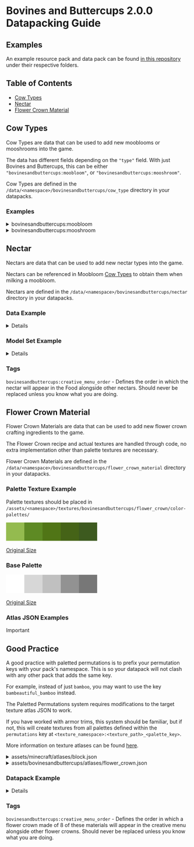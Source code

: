 # Bovines and Buttercups 2.0.0 Datapacking Guide

## Examples

An example resource pack and data pack can be found [in this repository](https://github.com/GreenhouseModding/bovines-and-buttercups-example-pack) under their respective folders.

## Table of Contents

- [Cow Types](#cow-types)
- [Nectar](#nectar)
- [Flower Crown Material](#flower-crown-material)

## Cow Types

Cow Types are data that can be used to add new mooblooms or mooshrooms into the game.

The data has different fields depending on the `"type"` field. With just Bovines and Buttercups, this can be either `"bovinesandbuttercups:moobloom"`, or `"bovinesandbuttercups:mooshroom"`.

Cow Types are defined in the `/data/<namespace>/bovinesandbuttercups/cow_type` directory in your datapacks.

### Examples

<details>
<summary>bovinesandbuttercups:moobloom</summary>

```jsonc
{
    "type": "bovinesandbuttercups:moobloom",
    // Defines the flower that is associated with the adult moobloom.
    // This will appear on a moobloom of this type's back, which block a moobloom of this type will spread when bone meal is used on it, and what item you obtain when shearing a moobloom with this type.
    "flower": {
        // Accepts one (or more) of:
        // A block state. Accepts a "Name" and "Properties" field.
        "block_state": {
            "Name": "minecraft:bamboo",
            "Properties": {
                "age": 1,
                "leaves": "small"
            }
        },
        // A bovines model set (defined in /assets/<namespace>/bovinesandbuttercups/). Has to be of the "bovinesandbuttercups:generic" type.
        // If set alone, blocks/items will not be associated with the other functionalities of this field.
        "model_set": "example:generic_model_set",
        // A custom flower type to use
        // You may read the flower type section to get more information on this.
        "custom_flower": "example:fire_flower"
    },
    // Defines the bud that appears on a baby moobloom of this type's back.
    "bud": {
        "block_state": {
            "Name": "minecraft:bamboo_sapling"
        }
    },
    // The location of the entity texture for this type. Mapped to "assets/<namespace>/textures/entity/<path>.png"
    // This field is optional. If not set, will be set to "assets/<file_namespace>/textures/entity/bovinesandbuttercups/moobloom/<file_path>_moobloom.png"
    "texture_location": "example:bovinesandbuttercups/moobloom/example_moobloom",
    // Textures to render on top of the base moobloom texture.
    // In the base mod, this is used for the grass/moss/snow layers on each moobloom.
    // This field is optional.
    // The below will render the grass layer normally outside of biomes that are tagged as #minecraft:is_jungle, and will render emissively when in these biomes.
    "layers": [
        {
            // The location of the entity texture for this type. Mapped to "assets/<namespace>/textures/entity/<path>.png"
            "texture_location": "bovinesandbuttercups:bovinesandbuttercups/moobloom/moobloom_grass_layer",
            // The texture modifiers for this layer. These will have different effects on the texture when applied.
            // You may read the texture modifier section to get more information on these.
            "texture_modifiers": [
                {
                    "type": "bovinesandbuttercups:fallback"
                },
                {
                    "type": "bovinesandbuttercups:grass_tint"
                }
            ]
        },
        {
            "texture_location": "bovinesandbuttercups:bovinesandbuttercups/moobloom/moobloom_grass_layer",
            "texture_modifiers": [
                {
                    "type": "bovinesandbuttercups:conditioned",
                    "id": "example:example_moobloom/conditioned_modifier",
                    "condition": [
                        {
                            "condition": "minecraft:entity_properties",
                            "entity": "this",
                            "predicate": {
                                "location": {
                                    "biomes": "#minecraft:is_jungle"
                                }
                            }
                        }
                    ]
                },
                {
                    "type": "bovinesandbuttercups:grass_tint"
                },
                {
                    "type": "bovinesandbuttercups:emissive"
                }
            ]
        }
    ],
    // The biomes in which this entity will spawn. 
    // This field is optional.
    "natural_spawns": [
        // Accepts any amounts of a mix of either:
        // A biome key or biome tag (prefixed with #), specifying this way will always have a weight of 1.
        "#minecraft:is_jungle",
        // A weighted entry.
        {
            "biomes": "minecraft:bamboo_jungle",
            "weight": 5
        }
    ],
    // The types that this moobloom may change into when hit by thunder, randomised from the values in this list.
    // This field is optional.
    "thunder_conversion_types": [
        // Accepts any amounts of a mix of either:
        // A cow type key, specifying this way will always have a weight of 1.
        "bovinesandbuttercups:tropical_blue",
        // A weighted entry.
        {
            "type": "bovinesandbuttercups:chargelily",
            "weight": 7
        }
    ],
    // Conditions used for determining if a baby moobloom should become this type upon being bred.
    // Below is a condition that checks if one parent is a tropical blue moobloom and the other is a limelight moobloom.
    // See: https://minecraft.wiki/w/Predicate
    // This field is optional.
    "offspring_conditions": {
        "this_conditions": [
            {
                "condition": "minecraft:entity_properties",
                "entity": "this",
                "predicate": {
                    "type": "bovinesandbuttercups:cow",
                    "type_specific": {
                        "type": "bovinesandbuttercups:tropical_blue"
                    }
                }
            }
        ],
        "other_conditions": [
            {
                "condition": "minecraft:entity_properties",
                "entity": "this",
                "predicate": {
                    "type": "bovinesandbuttercups:cow",
                    "type_specific": {
                        "type": "bovinesandbuttercups:limelight"
                    }
                }
            }
        ]
    },
    // The nectar type (defined in /data/<namespace>/bovinesandbuttercups/nectar/) obtained when milking this cow with a bowl.
    // This field is optional. If unset, any mooblooms with this type will not be able to be milked with a bowl.
    "nectar": "example:example",
    // Particle options associated with this moobloom.
    // This is only used by breeding in the base mod, but may have other uses in addons/integrations.
    // See: https://minecraft.wiki/w/Particle_format
    // This field is optional.
    "particle": {
        "type": "bovinesandbuttercups:bloom",
        // Int color
        "color": 11337549
    }
}
```

</details>


<details>
<summary>bovinesandbuttercups:mooshroom</summary>

```jsonc
{
    "type": "bovinesandbuttercups:mooshroom",
    // Defines the flower that is associated with the adult mooshroom.
    // This will appear on a mooshroom of this type's back, and what item you obtain when shearing a mooshroom with this type.
    "mushroom": {
        // Accepts one (or more) of:
        // A block state. Accepts a "Name" and "Properties" field.
        "block_state": {
            "Name": "minecraft:crimson_fungus"
        },
        // A bovines model set (defined in /assets/<namespace>/bovinesandbuttercups/). Has to be of the "bovinesandbuttercups:generic" type.
        // If set alone, blocks/items will not be associated with the other functionalities of this field.
        "model_set": "example:generic_model_set",
        // A custom mushroom type to use.
        // You may read the mushroom type section to get more information on this.
        "custom_mushroom": "example:truffle"
    },
    // Whether the mooshroom can eat flowers.
    // This field is optional, will fall back to vanilla/other mod behavior if not set.
    "can_eat_flowers": true,
    // The vanilla type that this mooshroom type represents. Used for backwards compatibility.
    // This field is optional, should typically not be set unless you are adding a mooshroom from a mod that extends the vanilla mooshroom type enum.
    "vanilla_type": "red",
    // The location of the entity texture for this type. Mapped to "assets/<namespace>/textures/entity/<path>.png"
    // This field is optional. If not set, will be set to "assets/<file_namespace>/textures/entity/bovinesandbuttercups/mooshroom/<file_path>_mooshroom.png"
    "texture_location": "example:bovinesandbuttercups/mooshroom/example_mooshroom",
    // Textures to render on top of the base mooshroom texture.
    // In the base mod, this is used for the grass/moss/snow layers on each mooshroom.
    // This field is optional.
    // The below will render the grass layer normally outside of biomes that are tagged as #minecraft:is_jungle, and will render emissively when in these biomes.
    "layers": [
        {
            // The location of the entity texture for this type. Mapped to "assets/<namespace>/textures/entity/<path>.png"
            "texture_location": "bovinesandbuttercups:bovinesandbuttercups/mooshroom/mooshroom_mycelium_layer",
            // The texture modifiers for this layer. These will have different effects on the texture when applied.
            // You may read the texture modifier section to get more information on these.
            "texture_modifiers": [
                {
                    "type": "bovinesandbuttercups:fallback"
                }
            ]
        },
        {
            "texture_location": "bovinesandbuttercups:bovinesandbuttercups/mooshroom/mooshroom_mycelium_layer",
            "texture_modifiers": [
                {
                    "type": "bovinesandbuttercups:conditioned",
                    "id": "example:example_mooshroom/conditioned_modifier",
                    "condition": [
                        {
                            "condition": "minecraft:entity_properties",
                            "entity": "this",
                            "predicate": {
                                "location": {
                                    "biomes": "minecraft:crimson_forest"
                                }
                            }
                        }
                    ]
                },
                {
                    "type": "bovinesandbuttercups:emissive"
                }
            ]
        }
    ],
    // The biomes in which this entity will spawn. 
    // This field is optional.
    "natural_spawns": [
        // Accepts any amounts of a mix of either:
        // A biome key or biome tag (prefixed with #), specifying this way will always have a weight of 1.
        "#minecraft:is_nether",
        // A weighted entry.
        {
            "biomes": "minecraft:crimson_forest",
            "weight": 5
        }
    ],
    // The types that this mooshroom may change into when hit by thunder, randomised from the values in this list.
    // This field is optional.
    "thunder_conversion_types": [
        // Accepts any amounts of a mix of either:
        // A cow type key, specifying this way will always have a weight of 1.
        "bovinesandbuttercups:brown_mushroom",
        // A weighted entry.
        {
            "type": "bovinesandbuttercups:red_mushroom",
            "weight": 7
        }
    ],
    // Conditions used for determining if a baby mooshroom should become this type upon being bred.
    // Below is a condition that checks if one parent is a red mooshroom and the other is a brown mooshroom.
    // See: https://minecraft.wiki/w/Predicate
    // This field is optional.
    "offspring_conditions": {
        "this_conditions": [
            {
                "condition": "minecraft:entity_properties",
                "entity": "this",
                "predicate": {
                    "type": "bovinesandbuttercups:cow",
                    "type_specific": {
                        "type": "bovinesandbuttercups:red_mushroom"
                    }
                }
            }
        ],
        "other_conditions": [
            {
                "condition": "minecraft:entity_properties",
                "entity": "this",
                "predicate": {
                    "type": "bovinesandbuttercups:cow",
                    "type_specific": {
                        "type": "bovinesandbuttercups:brown_mushroom"
                    }
                }
            }
        ]
    },
    // Particle options associated with this mooshroom.
    // This is only used by breeding in the base mod, but may have other uses in addons/integrations.
    // See: https://minecraft.wiki/w/Particle_format
    // This field is optional.
    "particle": {
        "type": "bovinesandbuttercups:shroom",
        // Int color
        "color": 11337549
    }
}
```

</details>

## Nectar

Nectars are data that can be used to add new nectar types into the game.

Nectars can be referenced in Moobloom [Cow Types](#cow-types) to obtain them when milking a moobloom.

Nectars are defined in the `/data/<namespace>/bovinesandbuttercups/nectar` directory in your datapacks.

### Data Example

<details>

```jsonc
{
    // A list of effects to apply lockdown for.
    // Accepts an 'id' field and a 'duration' field.
    "effects": [
      {
        "duration": 9600,
        "id": "minecraft:fire_resistance"
      },
      {
        "duration": 2400,
        "id": "minecraft:regeneration"
      }
    ],
    // A bovines model set (defined in /assets/<namespace>/bovinesandbuttercups/). Has to be of the "bovinesandbuttercups:item" type.
    "model_set": "example:example_nectar_bowl"
}
```

</details>

### Model Set Example

<details>

Defined as `/assets/<namespace>/bovinesandbuttercups/<path>.json`

```jsonc
{
    "type": "bovinesandbuttercups:item",
    "item_model": "example:example_nectar_bowl"
}
```

</details>

### Tags

`bovinesandbuttercups:creative_menu_order` - Defines the order in which the nectar will appear in the Food  alongside other nectars. Should never be replaced unless you know what you are doing.

## Flower Crown Material

Flower Crown Materials are data that can be used to add new flower crown crafting ingredients to the game.

The Flower Crown recipe and actual textures are handled through code, no extra implementation other than palette textures are necessary.

Flower Crown Materials are defined in the `/data/<namespace>/bovinesandbuttercups/flower_crown_material` directory in your datapacks.

### Palette Texture Example

Palette textures should be placed in `/assets/<namespace>/textures/bovinesandbuttercups/flower_crown/color-palettes/`

![Base Palette](img/bamboo_leaf_palette.png)

[Original Size](bovines-example-resourcepack/assets/example/textures/bovinesandbuttercups/flower_crown/color_palettes/example_flower_crown_material.png)

### Base Palette
![Base Palette](img/flower_crown_palette.png)

[Original Size](https://github.com/GreenhouseModding/bovines-and-buttercups/blob/1.21/common/src/main/resources/assets/bovinesandbuttercups/textures/bovinesandbuttercups/flower_crown/color_palettes/flower_crown_palette.png)

### Atlas JSON Examples

> [!IMPORTANT]
>
> ## Good Practice
>
> A good practice with paletted permutations is to prefix your permutation keys with your pack's namespace. This is so your datapack will not clash with any other pack that adds the same key.
>
> For example, instead of just `bamboo`, you may want to use the key `bambeautiful_bamboo` instead.

The Paletted Permutations system requires modifications to the target texture atlas JSON to work.

If you have worked with armor trims, this system should be familiar, but if not, this will create textures from all palettes defined within the `permutations` key at `<texture_namespace>:<texture_path>_<palette_key>`.


More information on texture atlases can be found [here](https://minecraft.wiki/w/Atlas).

<details>
<summary>assets/minecraft/atlases/block.json</summary>

```jsonc
{
    "sources": [
        {
            // The type of atlas source, should be kept as paletted permutations.
            "type": "paletted_permutations",
            // Every texture to modify with the below palettes.
            // Should generally be kept to the Bovines textures unless you know what you are doing.
            // Some of the texture's pixels should map to the exact color of the palette key, any pixel that doesn't is ignored.
            "textures": [
                "bovinesandbuttercups:bovinesandbuttercups/flower_crown/items/top_left",
                "bovinesandbuttercups:bovinesandbuttercups/flower_crown/items/top",
                "bovinesandbuttercups:bovinesandbuttercups/flower_crown/items/top_right",
                "bovinesandbuttercups:bovinesandbuttercups/flower_crown/items/center_left",
                "bovinesandbuttercups:bovinesandbuttercups/flower_crown/items/center_right",
                "bovinesandbuttercups:bovinesandbuttercups/flower_crown/items/bottom_left",
                "bovinesandbuttercups:bovinesandbuttercups/flower_crown/items/bottom",
                "bovinesandbuttercups:bovinesandbuttercups/flower_crown/items/bottom_right"
            ],
            // The base palette, this should be kept to the Bovines texture unless you are using textures with a custom palette.
            "palette_key": "bovinesandbuttercups:bovinesandbuttercups/flower_crown/color_palettes/flower_crown_palette",
            // A key value object with the trailing name of the texture as the key and the palette texture as the value.
            // Supports multiple key value pairs.
            "permutations": {
                "example_flower_crown_material": "example:bovinesandbuttercups/flower_crown/color_palettes/example_flower_crown_material"
            }
        }
    ]
}
```

</details>

<details>
<summary>assets/bovinesandbuttercups/atlases/flower_crown.json</summary>

```jsonc
{
    "sources": [
        {
            // The type of atlas source, should be kept as paletted permutations.
            "type": "paletted_permutations",
            // Every texture to modify with the below palettes.
            // Should generally be kept to the Bovines textures unless you know what you are doing.
            // Some of the texture's pixels should map to the exact color of the palette key, any pixel that doesn't is ignored.
            "textures": [
                "bovinesandbuttercups:bovinesandbuttercups/flower_crown/models/top_left",
                "bovinesandbuttercups:bovinesandbuttercups/flower_crown/models/top",
                "bovinesandbuttercups:bovinesandbuttercups/flower_crown/models/top_right",
                "bovinesandbuttercups:bovinesandbuttercups/flower_crown/models/center_left",
                "bovinesandbuttercups:bovinesandbuttercups/flower_crown/models/center_right",
                "bovinesandbuttercups:bovinesandbuttercups/flower_crown/models/bottom_left",
                "bovinesandbuttercups:bovinesandbuttercups/flower_crown/models/bottom",
                "bovinesandbuttercups:bovinesandbuttercups/flower_crown/models/bottom_right"
            ],
            // The base palette, this should be kept to the Bovines texture unless you are using textures with a custom palette.
            "palette_key": "bovinesandbuttercups:bovinesandbuttercups/flower_crown/color_palettes/flower_crown_palette",
            // A key value object with the trailing name of the texture as the key and the palette texture as the value.
            // Supports multiple key value pairs.
            "permutations": {
                "example_flower_crown_material": "example:bovinesandbuttercups/flower_crown/color_palettes/example_flower_crown_material"
            }
        }
    ]
}
```

</details>

### Datapack Example

<details>

```jsonc
{
    // The description text to use in the item tooltip.
    // Will be displayed as <description> x <number>.
    "description": {
        "color": "#557F12",
        "translate": "flower_crown_material.example.example"
    },
    // The ingredient to use in the flower crown recipe to get this material while crafting a flower crown.
    "ingredient": {
        "id": "minecraft:bamboo"
    },
    // The textures to use whilst this flower crown is equipped on an entity.
    // Key names are based on where the item was placed in the crafting table.
    // If you are using the default paletted permutation system, this should be `bovinesandbuttercups:bovinesandbuttercups/flower_crown/models/<key_name>`.
    "equipped_textures": {
        "bottom": "bovinesandbuttercups:bovinesandbuttercups/flower_crown/models/bottom_example_flower_crown_material",
        "bottom_left": "bovinesandbuttercups:bovinesandbuttercups/flower_crown/models/bottom_left_example_flower_crown_material",
        "bottom_right": "bovinesandbuttercups:bovinesandbuttercups/flower_crown/models/bottom_right_example_flower_crown_material",
        "center_left": "bovinesandbuttercups:bovinesandbuttercups/flower_crown/models/center_left_example_flower_crown_material",
        "center_right": "bovinesandbuttercups:bovinesandbuttercups/flower_crown/models/center_right_example_flower_crown_material",
        "top": "bovinesandbuttercups:bovinesandbuttercups/flower_crown/models/top_example_flower_crown_material",
        "top_left": "bovinesandbuttercups:bovinesandbuttercups/flower_crown/models/top_left_example_flower_crown_material",
        "top_right": "bovinesandbuttercups:bovinesandbuttercups/flower_crown/models/top_right_example_flower_crown_material"
    },
    // The textures to use for this flower crown as an item..
    // Key names are based on where the item was placed in the crafting table.
    // If you are using the default paletted permutation system, this should be `bovinesandbuttercups:bovinesandbuttercups/flower_crown/items/<key_name>`.
    // Bottom Left, Bottom and Bottom Right are unused in the base mod, but are there for the sake of resource packs that modify the flower crown item textures.
    "item_textures": {
        "bottom": "bovinesandbuttercups:bovinesandbuttercups/flower_crown/items/bottom_example_flower_crown_material",
        "bottom_left": "bovinesandbuttercups:bovinesandbuttercups/flower_crown/items/bottom_left_example_flower_crown_material",
        "bottom_right": "bovinesandbuttercups:bovinesandbuttercups/flower_crown/items/bottom_right_example_flower_crown_material",
        "center_left": "bovinesandbuttercups:bovinesandbuttercups/flower_crown/items/center_left_example_flower_crown_material",
        "center_right": "bovinesandbuttercups:bovinesandbuttercups/flower_crown/items/center_right_example_flower_crown_material",
        "top": "bovinesandbuttercups:bovinesandbuttercups/flower_crown/items/top_example_flower_crown_material",
        "top_left": "bovinesandbuttercups:bovinesandbuttercups/flower_crown/items/top_left_example_flower_crown_material",
        "top_right": "bovinesandbuttercups:bovinesandbuttercups/flower_crown/items/top_right_example_flower_crown_material"
    }
}
```

</details>

### Tags

`bovinesandbuttercups:creative_menu_order` - Defines the order in which a flower crown made of 8 of these materials will appear in the creative menu alongside other flower crowns. Should never be replaced unless you know what you are doing.
